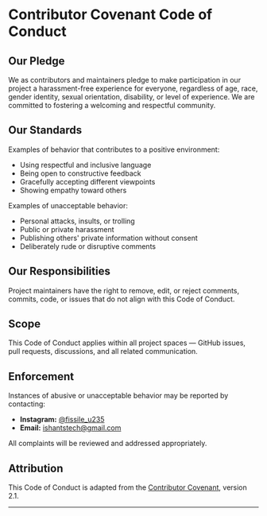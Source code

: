 # Contributor Covenant Code of Conduct

## Our Pledge

We as contributors and maintainers pledge to make participation in our project a harassment-free experience for everyone, regardless of age, race, gender identity, sexual orientation, disability, or level of experience. We are committed to fostering a welcoming and respectful community.

## Our Standards

Examples of behavior that contributes to a positive environment:
- Using respectful and inclusive language
- Being open to constructive feedback
- Gracefully accepting different viewpoints
- Showing empathy toward others

Examples of unacceptable behavior:
- Personal attacks, insults, or trolling
- Public or private harassment
- Publishing others' private information without consent
- Deliberately rude or disruptive comments

## Our Responsibilities

Project maintainers have the right to remove, edit, or reject comments, commits, code, or issues that do not align with this Code of Conduct.

## Scope

This Code of Conduct applies within all project spaces — GitHub issues, pull requests, discussions, and all related communication.

## Enforcement

Instances of abusive or unacceptable behavior may be reported by contacting:
- **Instagram:** [@fissile_u235](https://www.instagram.com/fissile_u235)  
- **Email:** [ishantstech@gmail.com](mailto:ishantstech@gmail.com)  

All complaints will be reviewed and addressed appropriately.

## Attribution

This Code of Conduct is adapted from the [Contributor Covenant](https://www.contributor-covenant.org), version 2.1.

---

